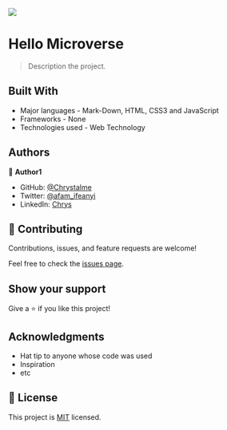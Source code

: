 ![](https://img.shields.io/badge/Microverse-blueviolet)

# Hello Microverse

> Description the project.


## Built With

- Major languages - Mark-Down, HTML, CSS3 and JavaScript
- Frameworks - None
- Technologies used - Web Technology



## Authors

👤 **Author1**

- GitHub: [@Chrystalme](https://github.com/chrystalme)
- Twitter: [@afam_ifeanyi](https://twitter.com/afam_ifeanyi)
- LinkedIn: [Chrys](https://linkedin.com/in/afam-chrys)


## 🤝 Contributing

Contributions, issues, and feature requests are welcome!

Feel free to check the [issues page](../../issues/).

## Show your support

Give a ⭐️ if you like this project!

## Acknowledgments

- Hat tip to anyone whose code was used
- Inspiration
- etc

## 📝 License

This project is [MIT](./MIT.md) licensed.
